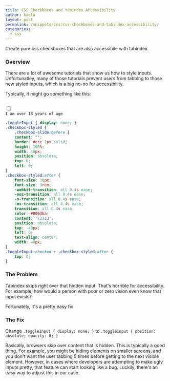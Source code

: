 ```yaml
---
title: CSS Checkboxes and tabindex Accessibility
author: kaela
layout: post
permalink: /snippets/css/css-checkboxes-and-tabindex-accessibility/
categories:
  - css
---
```

Create pure css checkboxes that are also accessibile with tabindex.

### Overview

There are a lot of awesome tutorials that show us how to style inputs. Unfortunatley, many of those tutorials prevent users from tabbing to those new styled inputs, which is a big no-no for accessibility.

Typically, it might go something like this:

<pre class="language-html"><code>
<input type="checkbox" id="age" class="toggleInput">
<label for="age" class="checkbox-styled">I am over 18 years of age</label>
</code></pre>

~~~~ css
.toggleInput { display: none; }
.checkbox-styled {
    .checkbox-slide:before {
    content: "";
    border: #ccc 1px solid;
    height: 100%;
    width: 40px;
    position: absolute;
    top: 0;
    left: 0;
}
.checkbox-styled:after {
    font-size: 30px;
    font-size: 3rem;
    -webkit-transition: all 0.4s ease;
    -moz-transition: all 0.4s ease;
    -o-transition: all 0.4s ease;
    -ms-transition: all 0.4s ease;
    transition: all 0.4s ease;
    color: #0063ba;
    content: '\2713';
    position: absolute;
    top: -40px;
    left: 0;
    text-align: center;
    width: 40px;
}
.toggleInput:checked + .checkbox-styled:after {
    top: 0;
}
~~~~

### The Problem
Tabindex skips right over that hidden input. That's horrible for accessibility. For example, how would a person with poor or zero vision even know that input exists?

Fortunately, it's a pretty easy fix

### The Fix
Change 
`.toggleInput { display: none; }` 
to 
`.toggleInput { position: absolute; opacity: 0; }`

Basically, browsers skip over content that is hidden. This is typically a good thing. For example, you might be hiding elements on smaller screens, and you don't want the user tabbing 5 times before getting to the next visible element. However, in cases where developers are attempting to make ugly inputs pretty, that feature can start looking like a bug. Luckily, there's an easy way to adjust this in our case.
